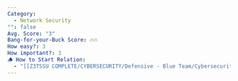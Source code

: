 ```yaml
---
Category:
  - Network Security
"": false
Avg. Score: "3"
Bang-for-your-Buck Score: 🔥🔥
How easy?: 3
How important?: 3
🪵 How to Start Relation:
  - "[[Z3TSSU COMPLETE/CYBERSECURITY/Defensive - Blue Team/Cybersecurity Checklist (Free Version)/Master List Optimisation Ideas/Network Security\\|Network Security]]"
---
```

